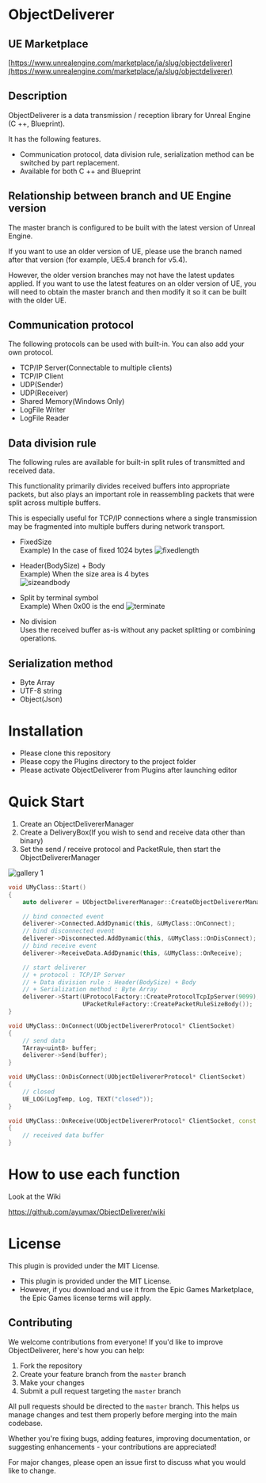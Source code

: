 # ObjectDeliverer

## UE Marketplace
[https://www.unrealengine.com/marketplace/ja/slug/objectdeliverer](https://www.unrealengine.com/marketplace/ja/slug/objectdeliverer)

## Description
ObjectDeliverer is a data transmission / reception library for Unreal Engine (C ++, Blueprint).

It has the following features.

+ Communication protocol, data division rule, serialization method can be switched by part replacement.
+ Available for both C ++ and Blueprint

## Relationship between branch and UE Engine version

The master branch is configured to be built with the latest version of Unreal Engine.

If you want to use an older version of UE, please use the branch named after that version (for example, UE5.4 branch for v5.4).

However, the older version branches may not have the latest updates applied. If you want to use the latest features on an older version of UE, you will need to obtain the master branch and then modify it so it can be built with the older UE.


## Communication protocol
The following protocols can be used with built-in.
You can also add your own protocol.
+ TCP/IP Server(Connectable to multiple clients)
+ TCP/IP Client
+ UDP(Sender)
+ UDP(Receiver)
+ Shared Memory(Windows Only)
+ LogFile Writer
+ LogFile Reader

## Data division rule
The following rules are available for built-in split rules of transmitted and received data.

This functionality primarily divides received buffers into appropriate packets, but also plays an important role in reassembling packets that were split across multiple buffers. 

This is especially useful for TCP/IP connections where a single transmission may be fragmented into multiple buffers during network transport.

+ FixedSize  
	Example) In the case of fixed 1024 bytes
	![fixedlength](https://user-images.githubusercontent.com/8191970/56475737-7d999f00-64c7-11e9-8e9e-0182f1af8156.png)


+ Header(BodySize) + Body  
	Example) When the size area is 4 bytes  
	![sizeandbody](https://user-images.githubusercontent.com/8191970/56475796-6e672100-64c8-11e9-8cf0-6524f2899be0.png)


+ Split by terminal symbol  
	Example) When 0x00 is the end
	![terminate](https://user-images.githubusercontent.com/8191970/56475740-82f6e980-64c7-11e9-91a6-05d77cfdbd60.png)

+ No division  
    Uses the received buffer as-is without any packet splitting or combining operations.

## Serialization method
+ Byte Array
+ UTF-8 string
+ Object(Json)

# Installation
+ Please clone this repository
+ Please copy the Plugins directory to the project folder
+ Please activate ObjectDeliverer from Plugins after launching editor

# Quick Start
1. Create an ObjectDelivererManager
1. Create a DeliveryBox(If you wish to send and receive data other than binary)
1. Set the send / receive protocol and PacketRule, then start the ObjectDelivererManager

![gallery 1](https://user-images.githubusercontent.com/8191970/52522481-48075700-2cc9-11e9-92a0-067992f56042.png)



```cpp
void UMyClass::Start()
{
    auto deliverer = UObjectDelivererManager::CreateObjectDelivererManager();

    // bind connected event
    deliverer->Connected.AddDynamic(this, &UMyClass::OnConnect);
    // bind disconnected event
    deliverer->Disconnected.AddDynamic(this, &UMyClass::OnDisConnect);
    // bind receive event
    deliverer->ReceiveData.AddDynamic(this, &UMyClass::OnReceive);

    // start deliverer
    // + protocol : TCP/IP Server
    // + Data division rule : Header(BodySize) + Body
    // + Serialization method : Byte Array
    deliverer->Start(UProtocolFactory::CreateProtocolTcpIpServer(9099),
                     UPacketRuleFactory::CreatePacketRuleSizeBody());
}

void UMyClass::OnConnect(UObjectDelivererProtocol* ClientSocket)
{
    // send data
    TArray<uint8> buffer;
    deliverer->Send(buffer);
}

void UMyClass::OnDisConnect(UObjectDelivererProtocol* ClientSocket)
{
    // closed
    UE_LOG(LogTemp, Log, TEXT("closed"));
}

void UMyClass::OnReceive(UObjectDelivererProtocol* ClientSocket, const TArray<uint8>& Buffer)
{
    // received data buffer
}
```

# How to use each function
Look at the Wiki

https://github.com/ayumax/ObjectDeliverer/wiki

# License
This plugin is provided under the MIT License.
- This plugin is provided under the MIT License.
- However, if you download and use it from the Epic Games Marketplace, the Epic Games license terms will apply.

## Contributing

We welcome contributions from everyone! If you'd like to improve ObjectDeliverer, here's how you can help:

1. Fork the repository
2. Create your feature branch from the `master` branch
3. Make your changes
4. Submit a pull request targeting the `master` branch

All pull requests should be directed to the `master` branch. This helps us manage changes and test them properly before merging into the main codebase.

Whether you're fixing bugs, adding features, improving documentation, or suggesting enhancements - your contributions are appreciated!

For major changes, please open an issue first to discuss what you would like to change.

